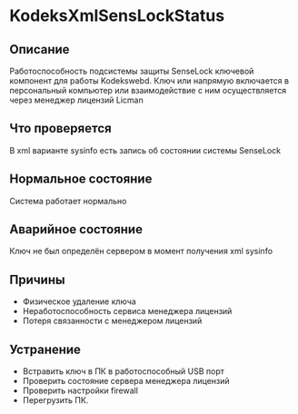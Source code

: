 # KodeksXmlSensLockStatus

Описание
---
Работоспособность подсистемы защиты SenseLock ключевой компонент для 
работы Kodekswebd. Ключ или напрямую включается в персональный компьютер
или взаимодействие с ним осуществляется через менеджер лицензий Licman

Что проверяется
---
В xml варианте sysinfo есть запись об состоянии системы SenseLock

Нормальное состояние
---
Система работает нормально

Аварийное состояние
---
Ключ не был определён сервером в момент получения xml sysinfo

Причины
---
- Физическое удаление ключа
- Неработоспособность сервиса менеджера лицензий
- Потеря связанности с менеджером лицензий

Устранение
---
- Встравить ключ в ПК в работоспособный USB порт 
- Проверить состояние сервера менеджера лицензий
- Проверить настройки firewall 
- Перегрузить ПК.
